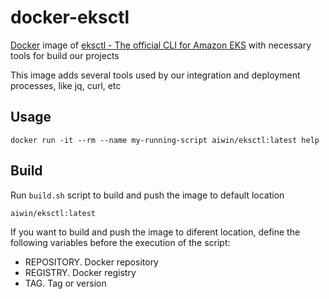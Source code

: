 docker-eksctl
=============

[Docker](https://www.docker.com/) image of [eksctl - The official CLI for Amazon EKS](https://eksctl.io/) with necessary tools for build our projects

This image adds several tools used by our integration and deployment processes, like jq, curl, etc

Usage
--------------

    docker run -it --rm --name my-running-script aiwin/eksctl:latest help


Build
--------------

Run `build.sh` script to build and push the image to default location

    aiwin/eksctl:latest

If you want to build and push the image to diferent location, define the following
variables before the execution of the script:

- REPOSITORY. Docker repository
- REGISTRY. Docker registry
- TAG. Tag or version
